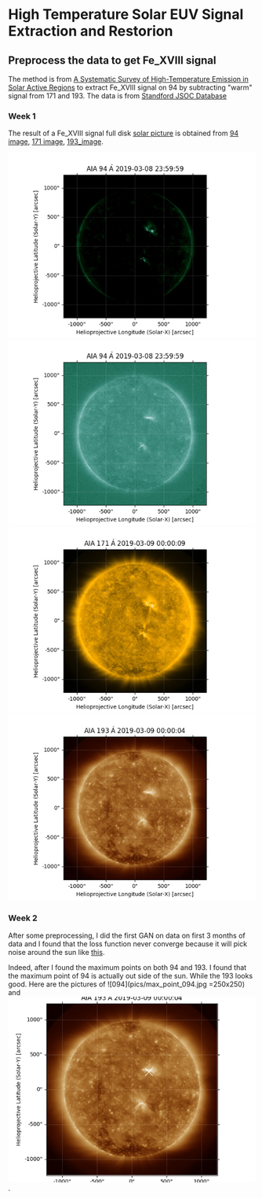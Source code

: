 # High Temperature Solar EUV Signal Extraction and Restorion

## Preprocess the data to get Fe_XVIII signal
The method is from [A Systematic Survey of High-Temperature Emission in Solar Active Regions](http://dx.doi.org/10.1088/0004-637X/759/2/141) to extract Fe_XVIII signal on 94 by subtracting "warm" signal from 171 and 193.
The data is from [Standford JSOC Database](http://jsoc.stanford.edu/data/aia/synoptic/)

### Week 1
The result of a Fe_XVIII signal full disk [solar picture](pics/20190309_Fe_XVIII.jpg) is obtained from [94 image](pics/20190309_0000_0094.jpg), [171 image](pics/20190309_0000_0171.jpg), [193_image](pics/20190309_0000_0193.jpg).

![solar picture](pics/20190309_Fe_XVIII.jpg)
![94 image](pics/20190309_0000_0094.jpg)
![171 image](pics/20190309_0000_0171.jpg)
![193_image](pics/20190309_0000_0193.jpg)

### Week 2
After some preprocessing, I did the first GAN on data on first 3 months of data and I found that the loss function never
converge because it will pick noise around the sun like [this](pics/plot_000900.png). 

Indeed, after I found the maximum points on both 94 and 193. I found that the maximum point of 94 is actually out side of
the sun. While the 193 looks good. Here are the pictures of ![094](pics/max_point_094.jpg =250x250) and ![193](pics/max_point_193.jpg).
